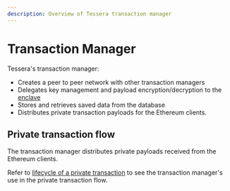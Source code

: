 ```yaml
---
description: Overview of Tessera transaction manager
---
```


# Transaction Manager

Tessera's transaction manager:

- Creates a peer to peer network with other transaction managers
- Delegates key management and payload encryption/decryption to the [enclave](Enclave.md)
- Stores and retrieves saved data from the database
- Distributes private transaction payloads for the Ethereum clients.

## Private transaction flow

The transaction manager distributes private payloads received from the Ethereum clients.

Refer to [lifecycle of a private transaction](https://docs.goquorum.consensys.net/Concepts/Privacy/PrivateTransactionLifecycle/) to see the transaction manager's use in the private transaction flow.

